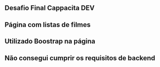 ## Desafio Final Cappacita DEV

## Página com listas de filmes
## Utilizado Boostrap na página

## Não consegui cumprir os requisitos de backend